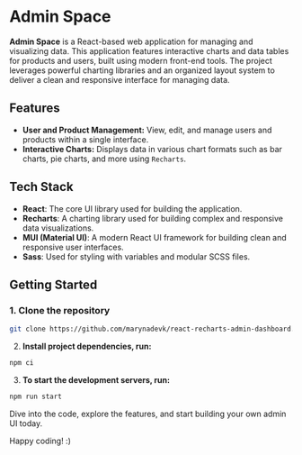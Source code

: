 # Admin Space

**Admin Space** is a React-based web application for managing and visualizing data. This application features interactive charts and data tables for products and users, built using modern front-end tools. The project leverages powerful charting libraries and an organized layout system to deliver a clean and responsive interface for managing data.

## Features

- **User and Product Management:** View, edit, and manage users and products within a single interface.
- **Interactive Charts:** Displays data in various chart formats such as bar charts, pie charts, and more using `Recharts`.

## Tech Stack

- **React**: The core UI library used for building the application.
- **Recharts**: A charting library used for building complex and responsive data visualizations.
- **MUI (Material UI)**: A modern React UI framework for building clean and responsive user interfaces.
- **Sass**: Used for styling with variables and modular SCSS files.


## Getting Started

### 1. Clone the repository

```bash
git clone https://github.com/marynadevk/react-recharts-admin-dashboard.git
```

2. **Install project dependencies, run:**

```sh
npm ci
```

3. **To start the development servers, run:**

```sh
npm run start
```

Dive into the code, explore the features, and start building your own admin UI today.

Happy coding! :)